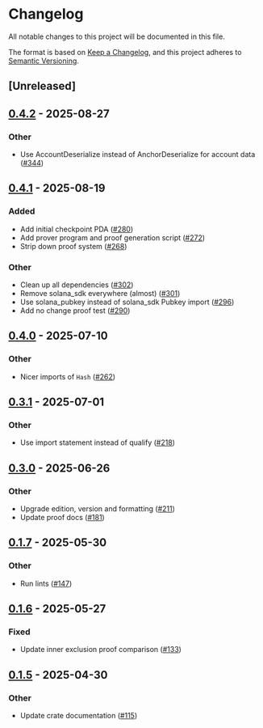 # Changelog

All notable changes to this project will be documented in this file.

The format is based on [Keep a Changelog](https://keepachangelog.com/en/1.0.0/),
and this project adheres to [Semantic Versioning](https://semver.org/spec/v2.0.0.html).

## [Unreleased]

## [0.4.2](https://github.com/nitro-svm/data-anchor/compare/data-anchor-proofs-v0.4.1...data-anchor-proofs-v0.4.2) - 2025-08-27

### Other

- Use AccountDeserialize instead of AnchorDeserialize for account data ([#344](https://github.com/nitro-svm/data-anchor/pull/344))

## [0.4.1](https://github.com/nitro-svm/data-anchor/compare/data-anchor-proofs-v0.4.0...data-anchor-proofs-v0.4.1) - 2025-08-19

### Added

- Add initial checkpoint PDA ([#280](https://github.com/nitro-svm/data-anchor/pull/280))
- Add prover program and proof generation script ([#272](https://github.com/nitro-svm/data-anchor/pull/272))
- Strip down proof system ([#268](https://github.com/nitro-svm/data-anchor/pull/268))

### Other

- Clean up all dependencies ([#302](https://github.com/nitro-svm/data-anchor/pull/302))
- Remove solana_sdk everywhere (almost) ([#301](https://github.com/nitro-svm/data-anchor/pull/301))
- Use solana_pubkey instead of solana_sdk Pubkey import ([#296](https://github.com/nitro-svm/data-anchor/pull/296))
- Add no change proof test ([#290](https://github.com/nitro-svm/data-anchor/pull/290))

## [0.4.0](https://github.com/nitro-svm/data-anchor/compare/data-anchor-proofs-v0.3.1...data-anchor-proofs-v0.4.0) - 2025-07-10

### Other

- Nicer imports of `Hash` ([#262](https://github.com/nitro-svm/data-anchor/pull/262))

## [0.3.1](https://github.com/nitro-svm/data-anchor/compare/data-anchor-proofs-v0.3.0...data-anchor-proofs-v0.3.1) - 2025-07-01

### Other

- Use import statement instead of qualify ([#218](https://github.com/nitro-svm/data-anchor/pull/218))

## [0.3.0](https://github.com/nitro-svm/data-anchor/compare/data-anchor-proofs-v0.2.0...data-anchor-proofs-v0.3.0) - 2025-06-26

### Other

- Upgrade edition, version and formatting ([#211](https://github.com/nitro-svm/data-anchor/pull/211))
- Update proof docs ([#181](https://github.com/nitro-svm/data-anchor/pull/181))

## [0.1.7](https://github.com/nitro-svm/nitro-data-module/compare/nitro-da-proofs-v0.1.6...nitro-da-proofs-v0.1.7) - 2025-05-30

### Other

- Run lints ([#147](https://github.com/nitro-svm/nitro-data-module/pull/147))

## [0.1.6](https://github.com/nitro-svm/nitro-data-module/compare/nitro-da-proofs-v0.1.5...nitro-da-proofs-v0.1.6) - 2025-05-27

### Fixed

- Update inner exclusion proof comparison ([#133](https://github.com/nitro-svm/nitro-data-module/pull/133))

## [0.1.5](https://github.com/nitro-svm/nitro-data-module/compare/nitro-da-proofs-v0.1.4...nitro-da-proofs-v0.1.5) - 2025-04-30

### Other

- Update crate documentation ([#115](https://github.com/nitro-svm/nitro-data-module/pull/115))
